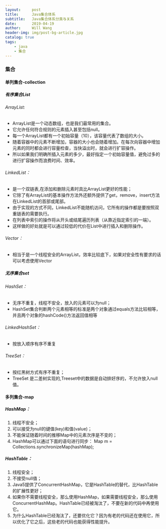 ```yaml
---
layout:     post
title:      Java集合体系
subtitle:   Java集合体系分类与关系
date:       2019-04-19
author:     Will Wang
header-img: img/post-bg-article.jpg
catalog: true
tags:
    - java
    - 集合
---
```


### 集合
#### 单列集合-collection
##### 有序集合List
###### ArrayList:
- ArrayList是一个动态数组，也是我们最常用的集合。
- 它允许任何符合规则的元素插入甚至包括null。
- 每一个ArrayList都有一个初始容量（10），该容量代表了数组的大小。
- 随着容器中的元素不断增加，容器的大小也会随着增加。在每次向容器中增加元素的同时都会进行容量检查，当快溢出时，就会进行扩容操作。
- 所以如果我们明确所插入元素的多少，最好指定一个初始容量值，避免过多的进行扩容操作而浪费时间、效率。

###### LinkedList：
- 是一个双链表,在添加和删除元素时具比ArrayList更好的性能；
- 它除了有ArrayList的基本操作方法外还额外提供了get，remove，insert方法在LinkedList的首部或尾部。
- 由于实现的方式不同，LinkedList不能随机访问，它所有的操作都是要按照双重链表的需要执行。
- 在列表中索引的操作将从开头或结尾遍历列表（从靠近指定索引的一端）。
- 这样做的好处就是可以通过较低的代价在List中进行插入和删除操作。

###### Vector：
- 相当于是一个线程安全的ArrayList，效率比较底下，如果对安全性有要求的话可以考虑使用Vector

##### 无序集合set
###### HashSet：
- 无序不重复，线程不安全，放入的元素可以为null；
- HashSet集合判断两个元素相等的标准是两个对象通过equals方法比较相等，并且两个对象的hashCode()方法返回值相等

###### LinkedHashSet：
- 按放入顺序有序不重复

###### TreeSet：
- 按红黑树方式有序不重复；
- TreeSet 是二差树实现的,Treeset中的数据是自动排好序的，不允许放入null值。 

#### 多列集合-map
##### HashMap：
1. 线程不安全；
2. 可以接受为null的键值(key)和值(value)；
3. 不能保证随着时间的推移Map中的元素次序是不变的；
4. HashMap可以通过下面的语句进行同步：
Map m = Collections.synchronizeMap(hashMap);

##### HashTable：
1. 线程安全；
2. 不接受null值；
3. Java5提供了ConcurrentHashMap，它是HashTable的替代，比HashTable的扩展性更好；
4. 如果你不需要线程安全，那么使用HashMap，如果需要线程安全，那么使用ConcurrentHashMap。HashTable已经被淘汰了，不要在新的代码中再使用它。
5. 为什么HashTable已经淘汰了，还要优化它？因为有老的代码还在使用它，所以优化了它之后，这些老的代码也能获得性能提升。